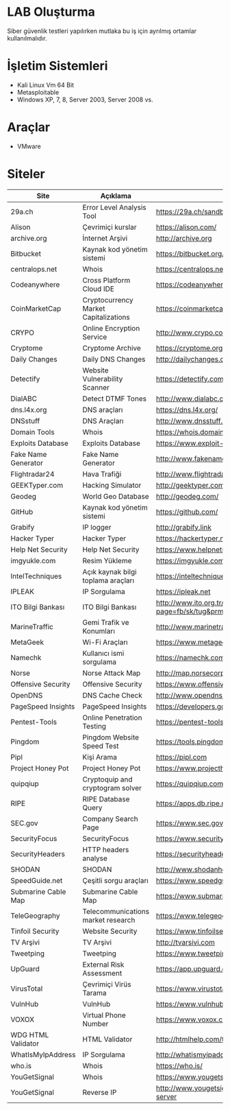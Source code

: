 # LAB Oluşturma
Siber güvenlik testleri yapılırken mutlaka bu iş için ayrılmış ortamlar kullanılmalıdır.

# İşletim Sistemleri
- Kali Linux Vm 64 Bit
- Metasploitable
- Windows XP, 7, 8, Server 2003, Server 2008 vs.

# Araçlar
- VMware

# Siteler
| Site | Açıklama | Bağlantı |
| - | - | - |
| 29a.ch | Error Level Analysis Tool | https://29a.ch/sandbox/2012/imageerrorlevelanalysis/ |
| Alison | Çevrimiçi kurslar | https://alison.com/ |
| archive.org | İnternet Arşivi | http://archive.org |
| Bitbucket | Kaynak kod yönetim sistemi | https://bitbucket.org/ |
| centralops.net | Whois | https://centralops.net/ |
| Codeanywhere | Cross Platform Cloud IDE | https://codeanywhere.com/ |
| CoinMarketCap | Cryptocurrency Market Capitalizations | https://coinmarketcap.com/ |
| CRYPO | Online Encryption Service | http://www.crypo.com/ |
| Cryptome | Cryptome Archive | https://cryptome.org/ |
| Daily Changes | Daily DNS Changes | http://dailychanges.domaintools.com/ |
| Detectify | Website Vulnerability Scanner | https://detectify.com |
| DialABC | Detect DTMF Tones | http://www.dialabc.com/sound/detect/index.html |
| dns.l4x.org | DNS araçları | https://dns.l4x.org/ |
| DNSstuff | DNS Araçları | http://www.dnsstuff.com |
| Domain Tools | Whois | https://whois.domaintools.com/ |
| Exploits Database | Exploits Database | https://www.exploit-db.com/ |
| Fake Name Generator | Fake Name Generator | http://www.fakenamegenerator.com |
| Flightradar24 | Hava Trafiği | http://www.flightradar24.com |
| GEEKTyper.com | Hacking Simulator | http://geektyper.com/ |
| Geodeg | World Geo Database | http://geodeg.com/ |
| GitHub | Kaynak kod yönetim sistemi | https://github.com/ |
| Grabify | IP logger | http://grabify.link |
| Hacker Typer | Hacker Typer | https://hackertyper.net/ |
| Help Net Security | Help Net Security | https://www.helpnetsecurity.com/ |
| imgyukle.com | Resim Yükleme | https://imgyukle.com |
| IntelTechniques | Açık kaynak bilgi toplama araçları | https://inteltechniques.com/menu.html |
| IPLEAK | IP Sorgulama | https://ipleak.net |
| ITO Bilgi Bankası | ITO Bilgi Bankası | http://www.ito.org.tr/wps/portal/bilgi-bankasi/detay/?page=fb/sk/tug&prmPageId=BM1.1.3&initView=true |
| MarineTraffic | Gemi Trafik ve Konumları | http://www.marinetraffic.com |
| MetaGeek | Wi-Fi Araçları | https://www.metageek.com/ |
| Namechk | Kullanıcı ismi sorgulama | https://namechk.com |
| Norse | Norse Attack Map | http://map.norsecorp.com/ |
| Offensive Security | Offensive Security | https://www.offensive-security.com/ |
| OpenDNS | DNS Cache Check | http://www.opendns.com/support/cache |
| PageSpeed Insights | PageSpeed Insights | https://developers.google.com/speed/pagespeed/insights/ |
| Pentest-Tools | Online Penetration Testing | https://pentest-tools.com/home |
| Pingdom | Pingdom Website Speed Test | https://tools.pingdom.com/ |
| Pipl | Kişi Arama | https://pipl.com |
| Project Honey Pot | Project Honey Pot | https://www.projecthoneypot.org |
| quipqiup | Cryptoquip and cryptogram solver | https://quipqiup.com/ |
| RIPE | RIPE Database Query | https://apps.db.ripe.net/search/query.html |
| SEC.gov | Company Search Page | https://www.sec.gov/edgar/searchedgar/companysearch.html |
| SecurityFocus | SecurityFocus | https://www.securityfocus.com/ |
| SecurityHeaders | HTTP headers analyse | https://securityheaders.io/ |
| SHODAN | SHODAN | http://www.shodanhq.com |
| SpeedGuide.net | Çeşitli sorgu araçları | https://www.speedguide.net/ |
| Submarine Cable Map | Submarine Cable Map | https://www.submarinecablemap.com/ |
| TeleGeography | Telecommunications market research | https://www.telegeography.com/ |
| Tinfoil Security | Website Security | https://www.tinfoilsecurity.com |
| TV Arşivi | TV Arşivi | http://tvarsivi.com |
| Tweetping | Tweetping | https://www.tweetping.net/ |
| UpGuard | External Risk Assessment | https://app.upguard.com/webscan |
| VirusTotal | Çevrimiçi Virüs Tarama | https://www.virustotal.com/ |
| VulnHub | VulnHub | https://www.vulnhub.com/ |
| VOXOX | Virtual Phone Number | https://www.voxox.com/ |
| WDG HTML Validator | HTML Validator | http://htmlhelp.com/tools/validator |
| WhatIsMyIpAddress | IP Sorgulama | http://whatismyipaddress.com |
| who.is | Whois | https://who.is/ |
| YouGetSignal | Whois | https://www.yougetsignal.com/tools/whois-lookup/ |
| YouGetSignal | Reverse IP | http://www.yougetsignal.com/tools/web-sites-on-web-server |
